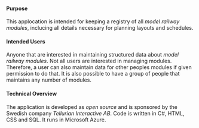 ﻿#### Purpose
This applocation is intended for keeping a registry of all *model railway modules*, 
inclucing all details necessary for planning layouts and schedules.

#### Intended Users
Anyone that are interested in maintaining structured data about *model railway modules*.
Not all users are interested in managing modules. 
Therefore, a user can also maintain data for other peoples modules if given permission to do that.
It is also possible to have a group of people that maintains any number of modules.

#### Technical Overview
The application is developed as *open source* and is sponsored by the Swedish company *Tellurian Interactive AB*.
Code is written in C#, HTML, CSS and SQL. It runs in Microsoft Azure.
